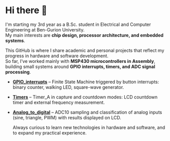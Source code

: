 # Hi there 👋

I'm starting my 3rd year as a B.Sc. student in Electrical and Computer Engineering at Ben-Gurion University.  
My main interests are **chip design, processor architecture, and embedded systems**.  

This GitHub is where I share academic and personal projects that reflect my progress in hardware and software development.  
So far, I’ve worked mainly with **MSP430 microcontrollers in Assembly**, building small systems around **GPIO interrupts, timers, and ADC signal processing**.  

- **[GPIO_interrupts](https://github.com/yonisartov/GPIO_interrupts)** – Finite State Machine triggered by button interrupts: binary counter, walking LED, square-wave generator.  
- **[Timers](https://github.com/yonisartov/Timers)** – Timer_A in capture and countdown modes: LCD countdown timer and external frequency measurement.  
- **[Analog_to_digital](https://github.com/yonisartov/Analog_to_digital)** – ADC10 sampling and classification of analog inputs (sine, triangle, PWM) with results displayed on LCD.

  Always curious to learn new technologies in hardware and software, and to expand my practical experience.
